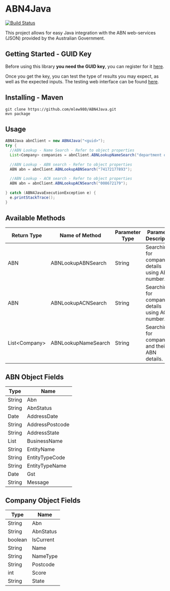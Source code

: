 # ABN4Java
[![Build Status](https://travis-ci.org/mlew980/ABN4Java.svg?branch=master)](https://travis-ci.org/mlew980/ABN4Java)

This project allows for easy Java integration with the ABN web-services (JSON) provided by the Australian Government.

## Getting Started - GUID Key
Before using this library **you need the GUID key**, you can register for it [here](https://abr.business.gov.au/Tools/WebServices).

Once you get the key, you can test the type of results you may expect, as well as the expected inputs. The testing web interface can be found [here](https://abr.business.gov.au/json/).

## Installing - Maven
~~~~
git clone https://github.com/mlew980/ABN4Java.git
mvn package
~~~~

## Usage 
```java
ABN4Java abnClient = new ABN4Java("<guid>");
try {
  //ABN Lookup - Name Search - Refer to object properties
  List<Company> companies = abnClient.ABNLookupNameSearch("department of Industry");
  
  //ABN Lookup - ABN search - Refer to object properties
  ABN abn = abnClient.ABNLookupABNSearch("74172177893");
  
  //ABN Lookup - ACN search - Refer to object properties
  ABN abn = abnClient.ABNLookupACNSearch("008672179");
  
} catch (ABN4JavaExecutionException e) {
  e.printStackTrace();
}
```
## Available Methods
| Return Type | Name of Method | Parameter Type | Parameter Description |
|---|---|---|---|
| ABN | ABNLookupABNSearch | String | Searching for company details using ABN number.  |
| ABN | ABNLookupACNSearch | String | Searching for company details using ACN number. |
| List\<Company\> | ABNLookupNameSearch | String | Searching for companies and their ABN details. |

## ABN Object Fields
| Type | Name |
|---|---|
| String | Abn |
| String | AbnStatus |
| Date | AddressDate |
| String | AddressPostcode |
| String | AddressState |
| List<String> | BusinessName |
| String | EntityName |
| String | EntityTypeCode |
| String | EntityTypeName |
| Date | Gst |
| String | Message |

## Company Object Fields
| Type | Name |
|---|---|
| String | Abn |
| String | AbnStatus |
| boolean | IsCurrent |
| String | Name |
| String | NameType |
| String | Postcode |
| int | Score |
| String | State |

